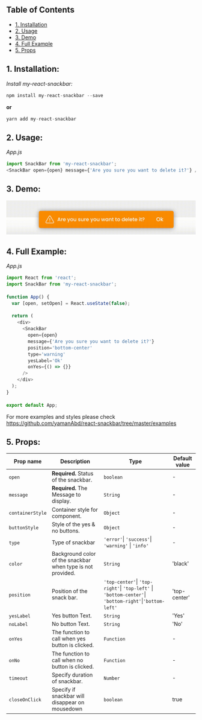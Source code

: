 ## Table of Contents

- [1. Installation](#1-installation)
- [2. Usage](#2-usage)
- [3. Demo](#3-demo)
- [4. Full Example](#4-full-example)
- [5. Props](#5-props)

## 1. Installation:

_Install my-react-snackbar:_

```js
npm install my-react-snackbar --save
```

**or**

```js
yarn add my-react-snackbar
```

## 2. Usage:

_App.js_

```js
import SnackBar from 'my-react-snackbar';
<SnackBar open={open} message={'Are you sure you want to delete it?'} />;
```

## 3. Demo:

<img src="https://raw.githubusercontent.com/yamanAbd/react-snackbar/master/demo/react-snackbar.gif" alt="Snackbar demo">

## 4. Full Example:

_App.js_

```js
import React from 'react';
import SnackBar from 'my-react-snackbar';

function App() {
  var [open, setOpen] = React.useState(false);

  return (
    <div>
      <SnackBar
        open={open}
        message={'Are you sure you want to delete it?'}
        position='bottom-center'
        type='warning'
        yesLabel='Ok'
        onYes={() => {}}
      />
    </div>
  );
}

export default App;
```

For more examples and styles please check https://github.com/yamanAbd/react-snackbar/tree/master/examples

## 5. Props:

| Prop name        | Description                                                 | Type                                                                                                   | Default value |
| ---------------- | ----------------------------------------------------------- | ------------------------------------------------------------------------------------------------------ | ------------- |
| `open`           | **Required.** Status of the snackbar.                       | `boolean`                                                                                              | -             |
| `message`        | **Required.** The Message to display.                       | `String`                                                                                               | -             |
| `containerStyle` | Container style for component.                              | `Object`                                                                                               | -             |
| `buttonStyle`    | Style of the yes & no buttons.                              | `Object`                                                                                               | -             |
| `type`           | Type of snackbar                                            | `'error'`\| `'success'`\| `'warning'` \| `'info'`                                                      | -             |
| `color`          | Background color of the snackbar when type is not provided. | `String`                                                                                               | 'black'       |
| `position`       | Position of the snack bar.                                  | `'top-center'`\| `'top-right'`\| `'top-left'` \| `'bottom-center'`\| `'bottom-right'`\|`'bottom-left'` | 'top-center'  |
| `yesLabel`       | Yes button Text.                                            | `String`                                                                                               | 'Yes'         |
| `noLabel`        | No button Text.                                             | `String`                                                                                               | 'No'          |
| `onYes`          | The function to call when yes button is clicked.            | `Function`                                                                                             | -             |
| `onNo`           | The function to call when no button is clicked.             | `Function`                                                                                             | -             |
| `timeout`        | Specify duration of snackbar.                               | `Number`                                                                                               | -             |
| `closeOnClick`   | Specify if snackbar will disappear on mousedown             | `boolean`                                                                                              | true          |
